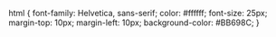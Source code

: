 html {
        font-family: Helvetica, sans-serif;
        color: #ffffff;
        font-size: 25px;
        margin-top: 10px;
        margin-left: 10px;
        background-color: #BB698C;
      }
